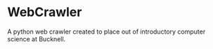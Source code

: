 # WebCrawler
A python web crawler created to place out of introductory computer science at Bucknell.
